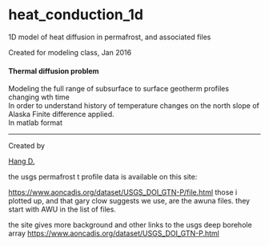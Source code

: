 # heat_conduction_1d
1D model of heat diffusion in permafrost, and associated files

Created for modeling class, Jan 2016

#### Thermal diffusion problem
Modeling the full range of subsurface to surface geotherm profiles changing wth time
<br>In order to understand history of temperature changes on the north slope of Alaska
Finite difference applied.
<br> In matlab format

------
Created by <div class="LI-profile-badge"  data-version="v1" data-size="medium" data-locale="en_US" data-type="horizontal" data-theme="light" data-vanity="hangdeng"><a class="LI-simple-link" href='https://www.linkedin.com/in/hangdeng?trk=profile-badge'>Hang D.</a></div>


the usgs permafrost t profile data is available on this site:

https://www.aoncadis.org/dataset/USGS_DOI_GTN-P/file.html
those i plotted up, and that gary clow suggests we use, are the awuna files. they start with AWU in the list of files.

the site gives more background and other links to the usgs deep borehole array
https://www.aoncadis.org/dataset/USGS_DOI_GTN-P.html
